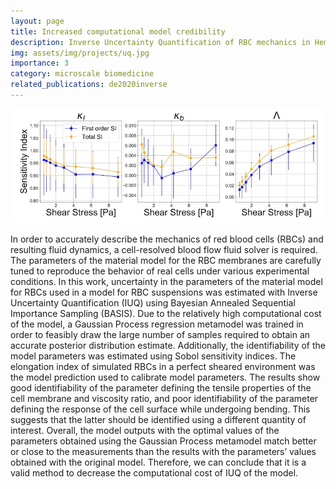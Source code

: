 ```yaml
---
layout: page
title: Increased computational model credibility
description: Inverse Uncertainty Quantification of RBC mechanics in HemoCell
img: assets/img/projects/uq.jpg
importance: 3
category: microscale biomedicine
related_publications: de2020inverse
---
```


![Image based computational model of platelet aggregates.](/assets/img/projects/uq.jpg)

In order to accurately describe the mechanics of red blood cells (RBCs) and resulting fluid dynamics, a cell-resolved blood flow fluid solver is required. The parameters of the material model for the RBC membranes are carefully tuned to reproduce the behavior of real cells under various experimental conditions. In this work, uncertainty in the parameters of the material model for RBCs used in a model for RBC suspensions was estimated with Inverse Uncertainty Quantification (IUQ) using Bayesian Annealed Sequential Importance Sampling (BASIS). Due to the relatively high computational cost of the model, a Gaussian Process regression metamodel was trained in order to feasibly draw the large number of samples required to obtain an accurate posterior distribution estimate. Additionally, the identifiability of the model parameters was estimated using Sobol sensitivity indices. The elongation index of simulated RBCs in a perfect sheared environment was the model prediction used to calibrate model parameters. The results show good identifiability of the parameter defining the tensile properties of the cell membrane and viscosity ratio, and poor identifiability of the parameter defining the response of the cell surface while undergoing bending. This suggests that the latter should be identified using a different quantity of interest. Overall, the model outputs with the optimal values of the parameters obtained using the Gaussian Process metamodel match better or close to the measurements than the results with the parameters’ values obtained with the original model. Therefore, we can conclude that it is a valid method to decrease the computational cost of IUQ of the model.
